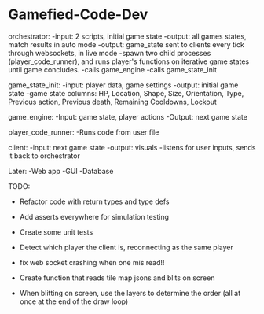 # Gamefied-Code-Dev

orchestrator:
-input: 2 scripts, initial game state
-output: all games states, match results in auto mode
-output: game_state sent to clients every tick through websockets, in live mode
-spawn two child processes (player_code_runner), and runs player's functions on iterative game states until game concludes.
-calls game_engine
-calls game_state_init

game_state_init:
-input: player data, game settings
-output: initial game state
-game state columns: HP, Location, Shape, Size, Orientation, Type, Previous action, Previous death, Remaining Cooldowns, Lockout

game_engine:
-Input: game state, player actions
-Output: next game state

player_code_runner:
-Runs code from user file

client:
-input: next game state
-output: visuals
-listens for user inputs, sends it back to orchestrator

Later:
-Web app
-GUI
-Database

TODO:
- Refactor code with return types and type defs
- Add asserts everywhere for simulation testing
- Create some unit tests
- Detect which player the client is, reconnecting as the same player

- fix web socket crashing when one mis read!!

- Create function that reads tile map jsons and blits on screen
- When blitting on screen, use the layers to determine the order (all at once at the end of the draw loop)

